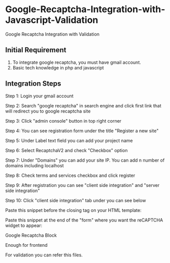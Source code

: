 # Google-Recaptcha-Integration-with-Javascript-Validation
Google Recaptcha Integration with Validation

Initial Requirement
-------------------

1. To integrate google recaptcha, you must have gmail account.
2. Basic tech knowledge in php and javascript


Integration Steps
-----------------

Step 1: Login your gmail account

Step 2: Search "google recaptcha" in search engine and click first link that will redirect you to google recaptcha site

Step 3: Click "admin console" button in top right corner

Step 4: You can see registration form under the title "Register a new site"

Step 5: Under Label text field you can add your project name

Step 6: Select RecaptchaV2 and check "Checkbox" option

Step 7: Under "Domains" you can add your site IP. You can add n number of domains including localhost

Step 8: Check terms and services checkbox and click register

Step 9: After registration you can see "client side integration" and "server side integration"

Step 10: Click "client side integration" tab under you can see below

Paste this snippet before the closing </head> tag on your HTML template:

<script src="https://www.google.com/recaptcha/api.js"></script>

Paste this snippet at the end of the "form" where you want the reCAPTCHA widget to appear:
  
Google Recaptcha Block

Enough for frontend

For validation you can refer this files.
